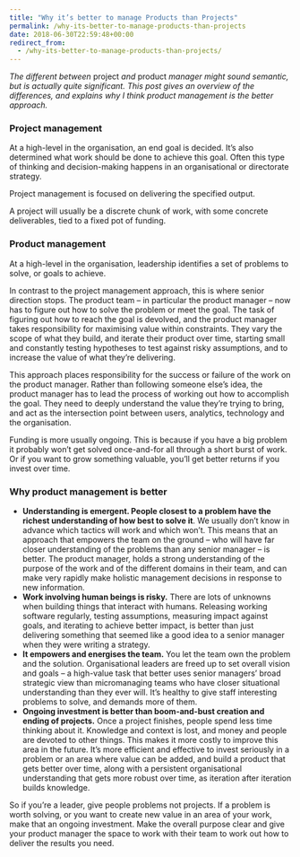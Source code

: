 ```yaml
---
title: "Why it’s better to manage Products than Projects"
permalink: /why-its-better-to-manage-products-than-projects
date: 2018-06-30T22:59:48+00:00
redirect_from:
  - /why-its-better-to-manage-products-than-projects/
---
```


*The different between* project *and* product *manager might sound semantic, but is actually quite significant. This post gives an overview of the differences, and explains why I think product management is the better approach.*

### Project management

At a high-level in the organisation, an end goal is decided. It’s also determined what work should be done to achieve this goal. Often this type of thinking and decision-making happens in an organisational or directorate strategy.

Project management is focused on delivering the specified output.

A project will usually be a discrete chunk of work, with some concrete deliverables, tied to a fixed pot of funding.

### Product management

At a high-level in the organisation, leadership identifies a set of problems to solve, or goals to achieve.

In contrast to the project management approach, this is where senior direction stops. The product team – in particular the product manager – now has to figure out how to solve the problem or meet the goal. The task of figuring out how to reach the goal is devolved, and the product manager takes responsibility for maximising value within constraints. They vary the scope of what they build, and iterate their product over time, starting small and constantly testing hypotheses to test against risky assumptions, and to increase the value of what they’re delivering.

This approach places responsibility for the success or failure of the work on the product manager. Rather than following someone else’s idea, the product manager has to lead the process of working out how to accomplish the goal. They need to deeply understand the value they’re trying to bring, and act as the intersection point between users, analytics, technology and the organisation.

Funding is more usually ongoing. This is because if you have a big problem it probably won’t get solved once-and-for all through a short burst of work. Or if you want to grow something valuable, you’ll get better returns if you invest over time.

### Why product management is better

- **Understanding is emergent. People closest to a problem have the richest understanding of how best to solve it**. We usually don’t know in advance which tactics will work and which won’t. This means that an approach that empowers the team on the ground – who will have far closer understanding of the problems than any senior manager – is better. The product manager, holds a strong understanding of the purpose of the work and of the different domains in their team, and can make very rapidly make holistic management decisions in response to new information.
- **Work involving human beings is risky.** There are lots of unknowns when building things that interact with humans. Releasing working software regularly, testing assumptions, measuring impact against goals, and iterating to achieve better impact, is better than just delivering something that seemed like a good idea to a senior manager when they were writing a strategy.
- **It empowers and energises the team.** You let the team own the problem and the solution. Organisational leaders are freed up to set overall vision and goals – a high-value task that better uses senior managers’ broad strategic view than micromanaging teams who have closer situational understanding than they ever will. It’s healthy to give staff interesting problems to solve, and demands more of them.
- **Ongoing investment is better than boom-and-bust creation and ending of projects.** Once a project finishes, people spend less time thinking about it. Knowledge and context is lost, and money and people are devoted to other things. This makes it more costly to improve this area in the future. It’s more efficient and effective to invest seriously in a problem or an area where value can be added, and build a product that gets better over time, along with a persistent organisational understanding that gets more robust over time, as iteration after iteration builds knowledge.

So if you’re a leader, give people problems not projects. If a problem is worth solving, or you want to create new value in an area of your work, make that an ongoing investment. Make the overall purpose clear and give your product manager the space to work with their team to work out how to deliver the results you need.